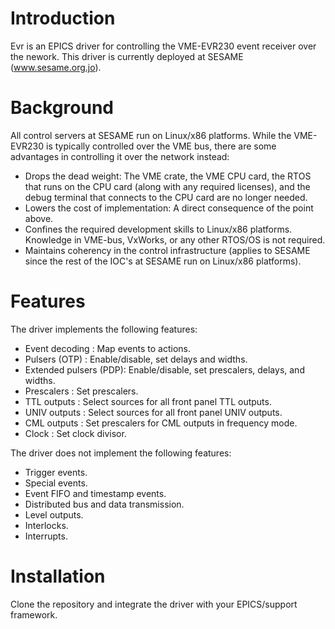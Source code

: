 Introduction
============
Evr is an EPICS driver for controlling the VME-EVR230 event receiver over the nework. This driver is currently deployed at SESAME (www.sesame.org.jo).

Background
==========
All control servers at SESAME run on Linux/x86 platforms. While the VME-EVR230 is typically controlled over the VME bus, there are some advantages in controlling it over the network instead:
* Drops the dead weight: The VME crate, the VME CPU card, the RTOS that runs on the CPU card (along with any required licenses), and the debug terminal that connects to the CPU card are no longer needed.
* Lowers the cost of implementation: A direct consequence of the point above.
* Confines the required development skills to Linux/x86 platforms. Knowledge in VME-bus, VxWorks, or any other RTOS/OS is not required.
* Maintains coherency in the control infrastructure (applies to SESAME since the rest of the IOC's at SESAME run on Linux/x86 platforms).

Features
========
The driver implements the following features:
* Event decoding		: Map events to actions.
* Pulsers (OTP)			: Enable/disable, set delays and widths.
* Extended pulsers (PDP): Enable/disable, set prescalers, delays, and widths.
* Prescalers			: Set prescalers.
* TTL outputs			: Select sources for all front panel TTL outputs.
* UNIV outputs			: Select sources for all front panel UNIV outputs.
* CML outputs			: Set prescalers for CML outputs in frequency mode.
* Clock					: Set clock divisor.

The driver does not implement the following features:
* Trigger events.
* Special events.
* Event FIFO and timestamp events.
* Distributed bus and data transmission.
* Level outputs.
* Interlocks.
* Interrupts.

Installation
============
Clone the repository and integrate the driver with your EPICS/support framework.
